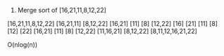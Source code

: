 1) Merge sort of [16,21,11,8,12,22]

[16,21,11,8,12,22]
[16,21,11] [8,12,22]
[16,21] [11] [8] [12,22]
[16] [21] [11] [8] [12] [22] 
[16,21] [11] [8] [12,22]
[11,16,21] [8,12,22]
[8,11,12,16,21,22]

O(nlog(n))
